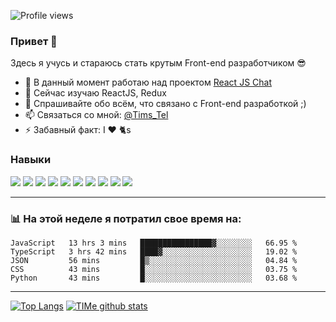 ![Profile views](https://gpvc.arturio.dev/GH-TIMe)

### Привет 👋

Здесь я учусь и стараюсь стать крутым Front-end разработчиком 😎

- 🔭 В данный момент работаю над проектом [React JS Chat][curr-project]
- 📙 Cейчас изучаю ReactJS, Redux
- 💬 Спрашивайте обо всём, что связано с Front-end разработкой ;)
- 📫 Cвязаться со мной: [@Tims_Tel][telegram]
- ⚡ Забавный факт: I ❤️ 🐈s

### Навыки

[<img src="https://img.icons8.com/color/32/000000/html-5.png"/>][img-link]
[<img src="https://img.icons8.com/color/32/000000/css3.png"/>][img-link]
[<img src="https://img.icons8.com/windows/32/000000/less-logo.png"/>][img-link]
[<img src="https://img.icons8.com/windows/32/E74C3C/gulp.png"/>][img-link]
[<img src="https://img.icons8.com/color/32/000000/javascript.png"/>][img-link]
[<img src="https://img.icons8.com/officel/32/000000/react.png"/>][img-link]
[<img src="https://img.icons8.com/color/32/000000/redux.png"/>][img-link]
[<img src="https://img.icons8.com/color/32/000000/vue-js.png"/>][img-link]
[<img src="https://img.icons8.com/color/32/000000/python.png"/>][img-link]
[<img src="https://img.icons8.com/color/32/000000/visual-studio-code-2019.png"/>][img-link]

---

### 📊 На этой неделе я потратил свое время на:

<!--START_SECTION:waka-->
```text
JavaScript   13 hrs 3 mins   ████████████████▓░░░░░░░░   66.95 % 
TypeScript   3 hrs 42 mins   ████▓░░░░░░░░░░░░░░░░░░░░   19.02 % 
JSON         56 mins         █▒░░░░░░░░░░░░░░░░░░░░░░░   04.84 % 
CSS          43 mins         █░░░░░░░░░░░░░░░░░░░░░░░░   03.75 % 
Python       43 mins         █░░░░░░░░░░░░░░░░░░░░░░░░   03.68 % 
```
<!--END_SECTION:waka-->

---

[![Top Langs](https://github-readme-stats.vercel.app/api/top-langs/?username=GH-TIMe&hide=jupyter%20notebook)](https://github.com/GH-TIMe/github-readme-stats)
[![TIMe github stats](https://github-readme-stats.vercel.app/api?username=GH-TIMe)](https://github.com/GH-TIMe/github-readme-stats)

[curr-project]: https://www.figma.com/file/Yu7E9cvS1nTJ7vYtj4haXYKc/ReactJS-Chat?node-id=0%3A1
[telegram]: https://t.me/Tims_Tel
[img-link]: https://github.com/GH-TIMe/Portfolio
